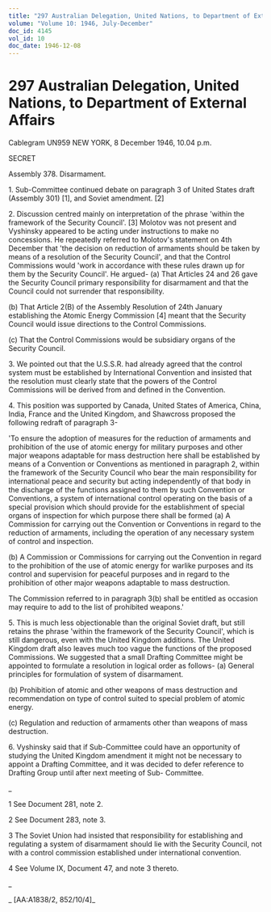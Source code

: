 ```yaml
---
title: "297 Australian Delegation, United Nations, to Department of External Affairs"
volume: "Volume 10: 1946, July-December"
doc_id: 4145
vol_id: 10
doc_date: 1946-12-08
---
```


# 297 Australian Delegation, United Nations, to Department of External Affairs

Cablegram UN959 NEW YORK, 8 December 1946, 10.04 p.m.

SECRET

Assembly 378. Disarmament.

1\. Sub-Committee continued debate on paragraph 3 of United States draft (Assembly 301) [1], and Soviet amendment. [2]

2\. Discussion centred mainly on interpretation of the phrase 'within the framework of the Security Council'. [3] Molotov was not present and Vyshinsky appeared to be acting under instructions to make no concessions. He repeatedly referred to Molotov's statement on 4th December that 'the decision on reduction of armaments should be taken by means of a resolution of the Security Council', and that the Control Commissions would 'work in accordance with these rules drawn up for them by the Security Council'. He argued- (a) That Articles 24 and 26 gave the Security Council primary responsibility for disarmament and that the Council could not surrender that responsibility.

(b) That Article 2(B) of the Assembly Resolution of 24th January establishing the Atomic Energy Commission [4] meant that the Security Council would issue directions to the Control Commissions.

(c) That the Control Commissions would be subsidiary organs of the Security Council.

3\. We pointed out that the U.S.S.R. had already agreed that the control system must be established by International Convention and insisted that the resolution must clearly state that the powers of the Control Commissions will be derived from and defined in the Convention.

4\. This position was supported by Canada, United States of America, China, India, France and the United Kingdom, and Shawcross proposed the following redraft of paragraph 3-

'To ensure the adoption of measures for the reduction of armaments and prohibition of the use of atomic energy for military purposes and other major weapons adaptable for mass destruction here shall be established by means of a Convention or Conventions as mentioned in paragraph 2, within the framework of the Security Council who bear the main responsibility for international peace and security but acting independently of that body in the discharge of the functions assigned to them by such Convention or Conventions, a system of international control operating on the basis of a special provision which should provide for the establishment of special organs of inspection for which purpose there shall be formed (a) A Commission for carrying out the Convention or Conventions in regard to the reduction of armaments, including the operation of any necessary system of control and inspection.

(b) A Commission or Commissions for carrying out the Convention in regard to the prohibition of the use of atomic energy for warlike purposes and its control and supervision for peaceful purposes and in regard to the prohibition of other major weapons adaptable to mass destruction.

The Commission referred to in paragraph 3(b) shall be entitled as occasion may require to add to the list of prohibited weapons.'

5\. This is much less objectionable than the original Soviet draft, but still retains the phrase 'within the framework of the Security Council', which is still dangerous, even with the United Kingdom additions. The United Kingdom draft also leaves much too vague the functions of the proposed Commissions. We suggested that a small Drafting Committee might be appointed to formulate a resolution in logical order as follows- (a) General principles for formulation of system of disarmament.

(b) Prohibition of atomic and other weapons of mass destruction and recommendation on type of control suited to special problem of atomic energy.

(c) Regulation and reduction of armaments other than weapons of mass destruction.

6\. Vyshinsky said that if Sub-Committee could have an opportunity of studying the United Kingdom amendment it might not be necessary to appoint a Drafting Committee, and it was decided to defer reference to Drafting Group until after next meeting of Sub- Committee.

_

1 See Document 281, note 2.

2 See Document 283, note 3.

3 The Soviet Union had insisted that responsibility for establishing and regulating a system of disarmament should lie with the Security Council, not with a control commission established under international convention.

4 See Volume IX, Document 47, and note 3 thereto.

_

_ [AA:A1838/2, 852/10/4]_
